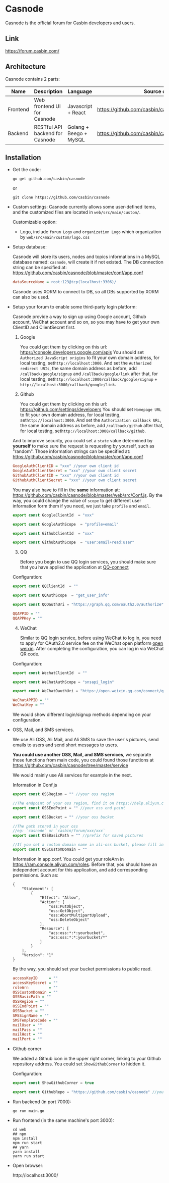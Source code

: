Casnode
====

Casnode is the official forum for Casbin developers and users. 

## Link

https://forum.casbin.com/

## Architecture

Casnode contains 2 parts:

Name | Description | Language | Source code
----|------|----|----
Frontend | Web frontend UI for Casnode | Javascript + React | https://github.com/casbin/casnode/tree/master/web 
Backend | RESTful API backend for Casnode | Golang + Beego + MySQL | https://github.com/casbin/casnode 

## Installation

- Get the code:

    ```shell
    go get github.com/casbin/casnode
    ```
    or
    ```shell
    git clone https://github.com/casbin/casnode
    ```

- Custom settings:
    Casnode currently allows some user-defined items, and the customized files are located in `web/src/main/custom/`.

    Customizable option:

    * Logo, include `forum Logo` and `organization Logo` which organization by `web/src/main/custom/logo.css`



- Setup database:

    Casnode will store its users, nodes and topics informations in a MySQL database named: `casnode`, will create it if not existed. The DB connection string can be specified at: https://github.com/casbin/casnode/blob/master/conf/app.conf

    ```ini
    dataSourceName = root:123@tcp(localhost:3306)/
    ```

    Casnode uses XORM to connect to DB, so all DBs supported by XORM can also be used.

- Setup your forum to enable some third-party login platform:

    Casnode provide a way to sign up using Google account, Github account, WeChat account and so on,  so you may have to get your own  ClientID and ClientSecret first.

    1. Google

        You could get them by clicking on this url: https://console.developers.google.com/apis
        You should set `Authorized JavaScript origins` to fit your own domain address, for local testing, set`http://localhost:3000`. And set the `Authorized redirect URIs`, the same domain address as before, add `/callback/google/signup` and `/callback/google/link` after that, for local testing, set`http://localhost:3000/callback/google/signup` + `http://localhost:3000/callback/google/link`.

    2. Github

        You could get them by clicking on this url: https://github.com/settings/developers
        You should set `Homepage URL` to fit your own domain address, for local testing, set`http://localhost:3000`. And set the `Authorization callback URL`, the same domain address as before, add `/callback/github` after that, for local testing, set`http://localhost:3000/callback/github`.

    And to improve security, you could set a `state` value determined by **yourself** to make sure the request is requesting by yourself, such as "random".
    Those information strings can be specified at: https://github.com/casbin/casnode/blob/master/conf/app.conf

    ```ini
    GoogleAuthClientID = "xxx" //your own client id
    GoogleAuthClientSecret = "xxx" //your own client secret
    GithubAuthClientID = "xxx" //your own client id
    GithubAuthClientSecret = "xxx" //your own client secret
    ```

    You may also have to fill in the **same** information at: https://github.com/casbin/casnode/blob/master/web/src/Conf.js. By the way, you could change the value of `scope` to get different user information form them if you need, we just take `profile` and `email`.

    ```javascript
    export const GoogleClientId  = "xxx"

    export const GoogleAuthScope  = "profile+email"

    export const GithubClientId  = "xxx"

    export const GithubAuthScope  = "user:email+read:user"
    ```

  3. QQ
  
        Before you begin to use QQ login services, you should make sure that you have applied the application at [QQ-connect](https://connect.qq.com/manage.html#/)

    Configuration:

    ```javascript
    export const QQClientId  = ""
  
    export const QQAuthScope  = "get_user_info"
  
    export const QQOauthUri = "https://graph.qq.com/oauth2.0/authorize"
    ```

    ```ini
    QQAPPID = ""
    QQAPPKey = ""
    ```

    4. WeChat

        Similar to QQ login service, before using WeChat to log in, you need to apply for OAuth2.0 service fee on the WeChat open platform [open weixin](https://open.weixin.qq.com/cgi-bin/frame?t=home/web_tmpl). After completing the configuration, you can log in via WeChat QR code.

    Configuration:

    ```javascript
    export const WechatClientId  = ""

    export const WeChatAuthScope = "snsapi_login"

    export const WeChatOauthUri = "https://open.weixin.qq.com/connect/qrconnect"
    ```

    ```ini
    WeChatAPPID = ""
    WeChatKey = ""
    ```

    We would show different login/signup methods depending on your configuration.

- OSS, Mail, and SMS services.

   We use Ali OSS, Ali Mail, and Ali SMS to save the user's pictures, send emails to users and send short messages to users.

   **You could use another OSS, Mail, and SMS services**, we separate those functions from main code, you could found those functions at https://github.com/casbin/casnode/tree/master/service

   We would mainly use Ali services for example in the next.

   Information in Conf.js

   ```javascript
  export const OSSRegion = "" //your oss region

  //The endpoint of your oss region, find it on https://help.aliyun.com/document_detail/31837.html
  export const OSSEndPoint = "" //your oss end point

  export const OSSBucket = "" //your oss bucket

  //The path stored in your oss
  //eg: `casnode` or `casbin/forum/xxx/xxx`
  export const OSSBasicPath = "" //prefix for saved pictures 
  
  //If you set a custom domain name in ali-oss bucket, please fill in.
  export const OSSCustomDomain = ""
  ```

  Information in app.conf.
  You could get your roleArn in https://ram.console.aliyun.com/roles.
  Before that, you should have an independent account for this application, and add corresponding permissions.
  Such as:
  ```
  {
      "Statement": [
          {
              "Effect": "Allow",
              "Action": [
                  "oss:PutObject",
                  "oss:GetObject",
                  "oss:AbortMultipartUpload",
                  "oss:DeleteObject"
              ],
              "Resource": [
                  "acs:oss:*:*:yourbucket",
                  "acs:oss:*:*:yourbucket/*"
              ]
          }
      ],
      "Version": "1"
  }
  ```  
  By the way, you should set your bucket permissions to public read.

  ```ini
  accessKeyID     = ""
  accessKeySecret = ""
  roleArn         = ""
  OSSCustomDomain = ""
  OSSBasicPath = ""
  OSSRegion = ""
  OSSEndPoint = ""
  OSSBucket = ""
  SMSSignName = ""
  SMSTemplateCode = ""
  mailUser = ""
  mailPass = ""
  mailHost = ""
  mailPort = ""
  ```

- Github corner

    We added a Github icon in the upper right corner, linking to your Github repository address.
    You could set `ShowGithubCorner` to hidden it.

    Configuration:

    ```javascript
  export const ShowGithubCorner = true

  export const GithubRepo = "https://github.com/casbin/casnode" //your github repository
  ```

- Run backend (in port 7000):

    ```shell
    go run main.go
    ```

- Run frontend (in the same machine's port 3000):

    ```shell
    cd web
    ## npm
    npm install
    npm run start
    ## yarn
    yarn install
    yarn run start
    ```

- Open browser:

    http://localhost:3000/